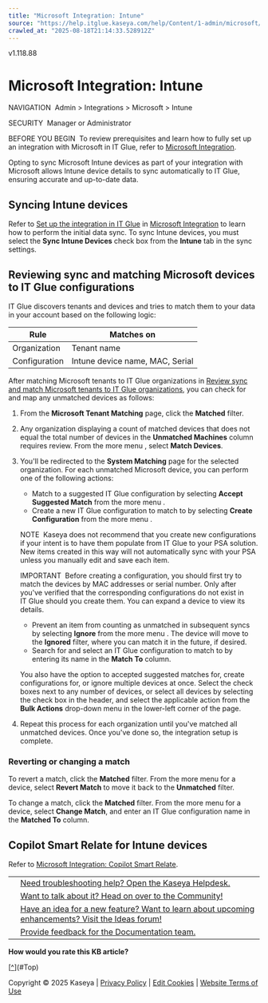 ```yaml
---
title: "Microsoft Integration: Intune"
source: "https://help.itglue.kaseya.com/help/Content/1-admin/microsoft/intune-integration.html"
crawled_at: "2025-08-18T21:14:33.528912Z"
---
```


v1.118.88

# Microsoft Integration: Intune

NAVIGATION  Admin > Integrations > Microsoft > Intune

SECURITY  Manager or Administrator

BEFORE YOU BEGIN  To review prerequisites and learn how to fully set up an integration with Microsoft in IT Glue, refer to [Microsoft Integration](microsoft-integration.html).

Opting to sync Microsoft Intune devices as part of your integration with Microsoft allows Intune device details to sync automatically to IT Glue, ensuring accurate and up-to-date data.

## Syncing Intune devices

Refer to [Set up the integration in IT Glue](microsoft-integration.html#Set-up-the-integration-in-IT-Glue) in [Microsoft Integration](microsoft-integration.html) to learn how to perform the initial data sync. To sync Intune devices, you must select the **Sync Intune Devices** check box from the **Intune** tab in the sync settings.

## Reviewing sync and matching Microsoft devices to IT Glue configurations

IT Glue discovers tenants and devices and tries to match them to your data in your account based on the following logic:

| Rule | Matches on |
| --- | --- |
| Organization | Tenant name |
| Configuration | Intune device name, MAC, Serial |

After matching Microsoft tenants to IT Glue organizations in [Review sync and match Microsoft tenants to IT Glue organizations](microsoft-integration.html#Review-sync-and-match-Microsoft-tenants-to-IT-Glue-organizations), you can check for and map any unmatched devices as follows:

1. From the **Microsoft Tenant Matching** page, click the **Matched** filter.
2. Any organization displaying a count of matched devices that does not equal the total number of devices in the **Unmatched Machines** column requires review. From the more menu , select **Match Devices**.
3. You'll be redirected to the **System Matching** page for the selected organization. For each unmatched Microsoft device, you can perform one of the following actions:  
   * Match to a suggested IT Glue configuration by selecting **Accept Suggested Match** from the more menu .
   * Create a new IT Glue configuration to match to by selecting **Create Configuration** from the more menu .

   NOTE  Kaseya does not recommend that you create new configurations if your intent is to have them populate from IT Glue to your PSA solution. New items created in this way will not automatically sync with your PSA unless you manually edit and save each item.

   IMPORTANT  Before creating a configuration, you should first try to match the devices by MAC addresses or serial number. Only after you've verified that the corresponding configurations do not exist in IT Glue should you create them. You can expand a device to view its details.

   * Prevent an item from counting as unmatched in subsequent syncs by selecting **Ignore** from the more menu . The device will move to the **Ignored** filter, where you can match it in the future, if desired.
   * Search for and select an IT Glue configuration to match to by entering its name in the **Match To** column.

   You also have the option to accepted suggested matches for, create configurations for, or ignore multiple devices at once. Select the check boxes next to any number of devices, or select all devices by selecting the check box in the header, and select the applicable action from the **Bulk Actions** drop-down menu in the lower-left corner of the page.
4. Repeat this process for each organization until you've matched all unmatched devices. Once you've done so, the integration setup is complete.

### Reverting or changing a match

To revert a match, click the **Matched** filter. From the more menu  for a device, select **Revert Match** to move it back to the **Unmatched** filter.

To change a match, click the **Matched** filter. From the more menu  for a device, select **Change Match**, and enter an IT Glue configuration name in the **Matched To** column.

## Copilot Smart Relate for Intune devices

Refer to [Microsoft Integration: Copilot Smart Relate](microsoft-copilot-smart-relate.html).

|  |  |
| --- | --- |
|  | [Need troubleshooting help? Open the Kaseya Helpdesk.](https://helpdesk.kaseya.com/) |
|  | [Want to talk about it? Head on over to the Community!](https://community.kaseya.com/it-operations) |
|  | [Have an idea for a new feature? Want to learn about upcoming enhancements? Visit the Ideas forum!](https://community.kaseya.com/ideas/categories/ITGlue-ideas-portal) |
|  | [Provide feedback for the Documentation team.](javascript:(function()%7BSendLinkByMail()%3B%7D)()%3B) |

**How would you rate this KB article?**

[[^](#Top)](#Top)

Copyright © 2025 Kaseya | [Privacy Policy](https://www.kaseya.com/legal/kaseya-privacy-statement/) | [Edit Cookies](#) | [Website Terms of Use](https://www.kaseya.com/legal/website-terms-of-use/)
